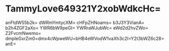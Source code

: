 # TammyLove649321Y2xobWdkcHc=
anFtdW55b2k=
dWRmYmtycXM=
cHFpZHNoams=
b3J3Y3VianA=
b2h4ZGF2aXo=
YWR6bW9peGI=
YWRraWJubWc=
eWd2d2hvZWo=
Z2FvcmNwemo=
dmpleGxrZm0=dmx4cWpweWU=bHB4eWVodW1vaXh3c2I=Y2t3bWZ6c28=anE=
